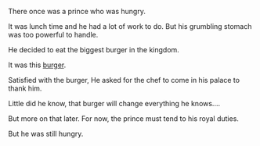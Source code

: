 There once was a prince who was hungry.

It was lunch time and he had a lot of work to do. But his grumbling stomach was too powerful to handle.

He decided to eat the biggest burger in the kingdom.

It was this [burger](http://www.supersizedmeals.com/food/images/articles/20090615-Big_League_Burger_2.jpg).

Satisfied with the burger, He asked for the chef to come in his palace to thank him.

Little did he know, that burger will change everything he knows....

But more on that later. For now, the prince must tend to his royal duties.

But he was still hungry.